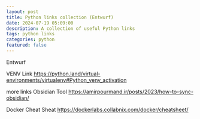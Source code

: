 ```yaml
---
layout: post
title: Python links collection (Entwurf)
date: 2024-07-19 05:09:00
description: A collection of useful Python links
tags: python links
categories: python
featured: false
---
```


Entwurf

VENV Link
<a href="https://python.land/virtual-environments/virtualenv#Python_venv_activation">https://python.land/virtual-environments/virtualenv#Python_venv_activation</a>

more links 
Obsidian Tool
https://amirpourmand.ir/posts/2023/how-to-sync-obsidian/


Docker Cheat Sheat
https://dockerlabs.collabnix.com/docker/cheatsheet/


